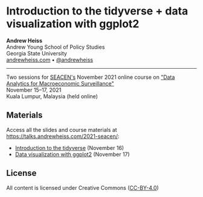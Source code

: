 # Introduction to the tidyverse + data visualization with ggplot2

**Andrew Heiss**  
Andrew Young School of Policy Studies  
Georgia State University  
[andrewheiss.com](https://www.andrewheiss.com) • [\@andrewheiss](https://twitter.com/andrewheiss)

---

Two sessions for [SEACEN's](https://www.seacen.org/) November 2021 online course on ["Data Analytics for Macroeconomic Surveillance"](https://www.seacen.org/event_details.php?eventcode=614)  
November 15–17, 2021  
Kuala Lumpur, Malaysia (held online)

## Materials

Access all the slides and course materials at <https://talks.andrewheiss.com/2021-seacen/>:

- [Introduction to the tidyverse](https://talks.andrewheiss.com/2021-seacen/01-tidyverse.html) (November 16)
- [Data visualization with ggplot2](https://talks.andrewheiss.com/2021-seacen/02-ggplot2.html) (November 17)

## License

All content is licensed under Creative Commons ([CC-BY-4.0](http://creativecommons.org/licenses/by/4.0/))
